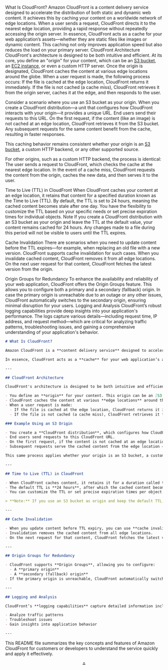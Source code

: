 
What Is CloudFront?
Amazon CloudFront is a content delivery service designed to accelerate the distribution of both static and dynamic web content. It achieves this by caching your content on a worldwide network of edge locations. When a user sends a request, CloudFront directs it to the nearest edge location, providing a rapid response without repeatedly accessing the origin server.
In essence, CloudFront acts as a cache for your web application’s assets—whether they are static files like images or dynamic content. This caching not only improves application speed but also reduces the load on your primary server.
CloudFront Architecture
CloudFront's architecture is designed to be both intuitive and efficient. At its core, you define an "origin" for your content, which can be an [S3 bucket](https://learn.kodekloud.com/user/courses/amazon-simple-storage-service-amazon-s3), an [EC2 instance](https://learn.kodekloud.com/user/courses/amazon-elastic-compute-cloud-ec2), or even a custom HTTP server. Once the origin is designated, CloudFront caches the content at various edge locations around the globe. When a user request is made, the following process occurs:
If the file is cached at the edge location, CloudFront returns it immediately.
If the file is not cached (a cache miss), CloudFront retrieves it from the origin server, caches it at the edge, and then responds to the user.

Consider a scenario where you use an S3 bucket as your origin. When you create a CloudFront distribution—a unit that configures how CloudFront interacts with your origin—it provides a unique URL. End users send their requests to this URL. On the first request, if the content (like an image) is not cached at an edge location, CloudFront retrieves it from the S3 bucket. Any subsequent requests for the same content benefit from the cache, resulting in faster responses.

This caching behavior remains consistent whether your origin is an [S3 bucket](https://learn.kodekloud.com/user/courses/amazon-simple-storage-service-amazon-s3), a custom HTTP backend, or any other supported source.

For other origins, such as a custom HTTP backend, the process is identical: The user sends a request to CloudFront, which checks the cache at the nearest edge location. In the event of a cache miss, CloudFront requests the content from the origin, caches the new data, and then serves it to the user.

Time to Live (TTL) in CloudFront
When CloudFront caches your content at an edge location, it retains that content for a specified duration known as the Time to Live (TTL). By default, the TTL is set to 24 hours, meaning the cached content becomes stale after one day. You have the flexibility to customize the TTL based on your specific needs or set precise expiration times for individual objects.
Note
If you create a CloudFront distribution with an S3 bucket as your origin and leave the TTL at the default value, your content remains cached for 24 hours. Any changes made to a file during this period will not be visible to users until the TTL expires.

Cache Invalidation
There are scenarios when you need to update content before the TTL expires—for example, when replacing an old file with a new version. CloudFront supports cache invalidation for such cases. When you invalidate cached content, CloudFront removes it from all edge locations. On the next user request for that content, CloudFront fetches the latest version from the origin.

Origin Groups for Redundancy
To enhance the availability and reliability of your web application, CloudFront offers the Origin Groups feature. This allows you to configure both a primary and a secondary (fallback) origin. In case the primary origin is unreachable due to an outage or any other issues, CloudFront automatically switches to the secondary origin, ensuring minimal disruption for your users.
Logging and Analysis
CloudFront’s robust logging capabilities provide deep insights into your application's performance. The logs capture various details—including request time, IP address, and request method—which are critical for analyzing traffic patterns, troubleshooting issues, and gaining a comprehensive understanding of your application's behavior.

```markdown
# What Is CloudFront?

Amazon CloudFront is a **content delivery service** designed to accelerate the distribution of both static and dynamic web content. It achieves this by caching your content on a worldwide network of edge locations. When a user sends a request, CloudFront directs it to the nearest edge location, providing a rapid response without repeatedly accessing the origin server.

In essence, CloudFront acts as a **cache** for your web application’s assets—whether they are static files like images or dynamic content. This caching not only improves application speed but also reduces the load on your primary server.

---

## CloudFront Architecture

CloudFront's architecture is designed to be both intuitive and efficient:

- You define an **origin** for your content. This origin can be an [S3 bucket](https://learn.kodekloud.com/user/courses/amazon-simple-storage-service-amazon-s3), an [EC2 instance](https://learn.kodekloud.com/user/courses/amazon-elastic-compute-cloud-ec2), or a custom HTTP server.
- CloudFront caches the content at various **edge locations** around the globe.
- When a user request is made:
  - If the file is cached at the edge location, CloudFront returns it immediately.
  - If the file is not cached (a cache miss), CloudFront retrieves it from the origin server, caches it at the edge, then responds to the user.

### Example Using an S3 Origin

- You create a **CloudFront distribution**, which configures how CloudFront interacts with your origin, and provides a unique URL.
- End users send requests to this CloudFront URL.
- On the first request, if the content is not cached at an edge location, CloudFront fetches it from the S3 bucket. 
- Subsequent requests serve the cached content from the edge location — delivering faster responses.

This same process applies whether your origin is an S3 bucket, a custom HTTP backend, or any other supported source.

---

## Time to Live (TTL) in CloudFront

- When CloudFront caches content, it retains it for a duration called the **Time to Live (TTL)**.
- The default TTL is **24 hours**, after which the cached content becomes stale.
- You can customize the TTL or set precise expiration times per object.

> **Note:** If you use an S3 bucket as origin and keep the default TTL, changes to files won't be visible until the TTL expires.

---

## Cache Invalidation

- When you update content before TTL expiry, you can use **cache invalidation**.
- Invalidation removes the cached content from all edge locations.
- On the next request for that content, CloudFront fetches the latest version from the origin.

---

## Origin Groups for Redundancy

- CloudFront supports **Origin Groups**, allowing you to configure:
  - A **primary origin**
  - A **secondary (fallback) origin**
- If the primary origin is unreachable, CloudFront automatically switches to the secondary, ensuring high availability.

---

## Logging and Analysis

CloudFront’s **logging capabilities** capture detailed information including request time, IP address, and request method. These logs help:

- Analyze traffic patterns
- Troubleshoot issues
- Gain insights into application behavior

---
```

This README file summarizes the key concepts and features of Amazon CloudFront for customers or developers to understand the service quickly and apply it effectively.

<div style="text-align: center">⁂</div>

[^1]: https://amnic.com/blogs/what-is-cloudfront

[^2]: https://docs.aws.amazon.com/AmazonCloudFront/latest/DeveloperGuide/Introduction.html

[^3]: https://aws.amazon.com/cloudfront/faqs/

[^4]: https://notes.kodekloud.com/docs/AWS-Certified-Developer-Associate/CDNs-CloudFront/CDN-CloudFront-Basics

[^5]: https://www.geeksforgeeks.org/devops/aws-cloudfront/

[^6]: https://dev.to/aws-builders/supercharging-your-content-delivery-with-aws-cloudfront-2edg

[^7]: https://aws.amazon.com/cloudfront/

[^8]: https://www.youtube.com/watch?v=DCjklZ8kHw4

[^9]: https://quizlet.com/au/771586478/cloudfront-flash-cards/

[^10]: https://github.com/aws-samples/amazon-cloudfront-dynamic-websites

[^11]: https://awsfundamentals.com/blog/amazon-cloudfront-pricing

[^12]: https://aws.amazon.com/cloudfront/dynamic-content/

[^13]: https://github.com/aws-samples/amazon-cloudfront-secure-static-site

[^14]: https://aws.amazon.com/awstv/watch/e38f864ae69/

[^15]: https://docs.aws.amazon.com/Route53/latest/DeveloperGuide/getting-started-cloudfront-overview.html


